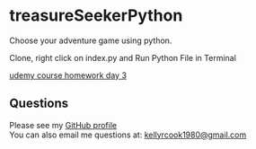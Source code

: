 # treasureSeekerPython
Choose your adventure game using python.

Clone, right click on index.py and Run Python File in Terminal

[udemy course homework day 3](https://www.udemy.com/course/100-days-of-code/)

## Questions
   Please see my [GitHub profile](https://github.com/krcook1980)  
   You can also email me questions at: kellyrcook1980@gmail.com
